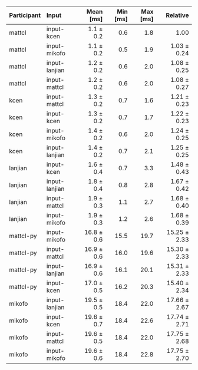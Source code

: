 | Participant | Input | Mean [ms] | Min [ms] | Max [ms] | Relative |
|:---|:---|---:|---:|---:|---:|
| mattcl | input-kcen | 1.1 ± 0.2 | 0.6 | 1.8 | 1.00 |
| mattcl | input-mikofo | 1.1 ± 0.2 | 0.5 | 1.9 | 1.03 ± 0.24 |
| mattcl | input-lanjian | 1.2 ± 0.2 | 0.6 | 2.0 | 1.08 ± 0.25 |
| mattcl | input-mattcl | 1.2 ± 0.2 | 0.6 | 2.0 | 1.08 ± 0.27 |
| kcen | input-mattcl | 1.3 ± 0.2 | 0.7 | 1.6 | 1.21 ± 0.23 |
| kcen | input-kcen | 1.3 ± 0.2 | 0.7 | 1.7 | 1.22 ± 0.23 |
| kcen | input-mikofo | 1.4 ± 0.2 | 0.6 | 2.0 | 1.24 ± 0.25 |
| kcen | input-lanjian | 1.4 ± 0.2 | 0.7 | 2.1 | 1.25 ± 0.25 |
| lanjian | input-kcen | 1.6 ± 0.4 | 0.7 | 3.3 | 1.48 ± 0.43 |
| lanjian | input-lanjian | 1.8 ± 0.4 | 0.8 | 2.8 | 1.67 ± 0.42 |
| lanjian | input-mattcl | 1.9 ± 0.3 | 1.1 | 2.7 | 1.68 ± 0.40 |
| lanjian | input-mikofo | 1.9 ± 0.3 | 1.2 | 2.6 | 1.68 ± 0.39 |
| mattcl-py | input-mikofo | 16.8 ± 0.6 | 15.5 | 19.7 | 15.25 ± 2.33 |
| mattcl-py | input-mattcl | 16.9 ± 0.6 | 16.0 | 19.6 | 15.30 ± 2.33 |
| mattcl-py | input-lanjian | 16.9 ± 0.6 | 16.1 | 20.1 | 15.31 ± 2.33 |
| mattcl-py | input-kcen | 17.0 ± 0.5 | 16.2 | 20.3 | 15.40 ± 2.34 |
| mikofo | input-lanjian | 19.5 ± 0.5 | 18.4 | 22.0 | 17.66 ± 2.67 |
| mikofo | input-kcen | 19.6 ± 0.7 | 18.4 | 22.6 | 17.74 ± 2.71 |
| mikofo | input-mattcl | 19.6 ± 0.5 | 18.4 | 22.0 | 17.75 ± 2.68 |
| mikofo | input-mikofo | 19.6 ± 0.6 | 18.4 | 22.8 | 17.75 ± 2.70 |
